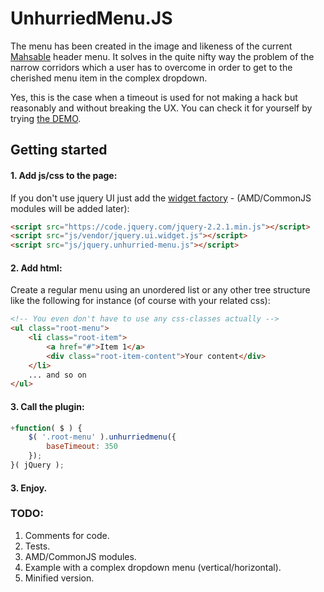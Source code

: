 # UnhurriedMenu.JS

The menu has been created in the image and likeness of the current [Mahsable](http://mashable.com/) header menu. It solves in the quite nifty way the problem of the narrow corridors which a user has to overcome in order to get to the cherished menu item in the complex dropdown. 

Yes, this is the case when a timeout is used for not making a hack but reasonably and without breaking the UX. You can check it for yourself by trying [the DEMO](http://dmgts.github.io/unhurried-menu/).

## Getting started

#### 1. Add js/css to the page:
If you don't use jquery UI just add the <a href="https://github.com/jquery/jquery-ui/blob/master/ui/widget.js">widget factory</a> - (AMD/CommonJS modules will be added later):


```html
<script src="https://code.jquery.com/jquery-2.2.1.min.js"></script>
<script src="js/vendor/jquery.ui.widget.js"></script>
<script src="js/jquery.unhurried-menu.js"></script>
```

#### 2. Add html:
Create a regular menu using an unordered list or any other tree structure like the following for instance (of course with your related css):
```html
<!-- You even don't have to use any css-classes actually -->
<ul class="root-menu">
    <li class="root-item">
        <a href="#">Item 1</a>
        <div class="root-item-content">Your content</div>
    </li>
    ... and so on
</ul>
```
#### 3. Call the plugin:
```js
+function( $ ) {
    $( '.root-menu' ).unhurriedmenu({
        baseTimeout: 350
    });
}( jQuery );
```
#### 3. Enjoy.

### TODO:

1. Comments for code.
2. Tests.
3. AMD/CommonJS modules.
4. Example with a complex dropdown menu (vertical/horizontal).
5. Minified version.
